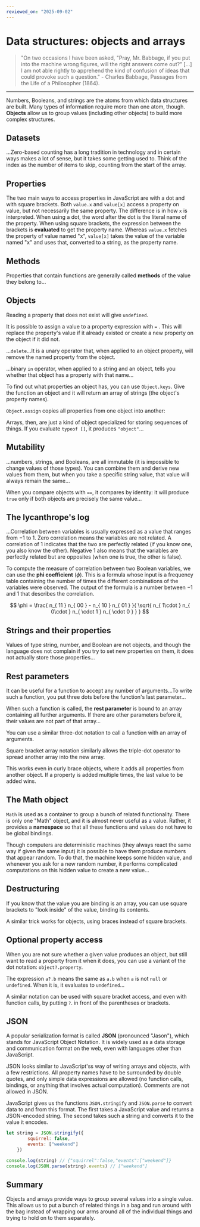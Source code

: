 ```yaml
---
reviewed_on: "2025-09-02"
---
```


# Data structures: objects and arrays

> "On two occasions I have been asked, "Pray, Mr. Babbage, if you put into the machine wrong figures, will the right answers come out?" \[...\] I am not able rightly to apprehend the kind of confusion of ideas that could provoke such a question." - Charles Babbage, Passages from the Life of a Philosopher (1864).

---

Numbers, Booleans, and strings are the atoms from which data structures are built. Many types of information require more than one atom, though. **Objects** allow us to group values (including other objects) to build more complex structures.

## Datasets

...Zero-based counting has a long tradition in technology and in certain ways makes a lot of sense, but it takes some getting used to. Think of the index as the number of items to skip, counting from the start of the array.

## Properties

The two main ways to access properties in JavaScript are with a dot and with square brackets. Both `value.x` and `value[x]` access a property on value, but not necessarily the same property. The difference is in how `x` is interpreted. When using a dot, the word after the dot is the literal name of the property. When using square brackets, the expression between the brackets is **evaluated** to get the property name. Whereas `value.x` fetches the property of value named "x", `value[x]` takes the value of the variable named "x" and uses that, converted to a string, as the property name.

## Methods

Properties that contain functions are generally called **methods** of the value they belong to...

## Objects

Reading a property that does not exist will give `undefined`.

It is possible to assign a value to a property expression with `=` . This will replace the property's value if it already existed or create a new property on the object if it did not.

...`delete`...It is a unary operator that, when applied to an object property, will remove the named property from the object.

...binary `in` operator, when applied to a string and an object, tells you whether that object has a property with that name...

To find out what properties an object has, you can use `Object.keys`. Give the function an object and it will return an array of strings (the object's property names).

`Object.assign` copies all properties from one object into another:

Arrays, then, are just a kind of object specialized for storing sequences of things. If you evaluate `typeof []`, it produces `"object"`...

## Mutability

...numbers, strings, and Booleans, are all immutable (it is impossible to change values of those types). You can combine them and derive new values from them, but when you take a specific string value, that value will always remain the same...

When you compare objects with `==`, it compares by identity: it will produce `true` only if both objects are precisely the same value...

## The lycanthrope's log

...Correlation between variables is usually expressed as a value that ranges from $-1$ to $1$. Zero correlation means the variables are not related. A correlation of $1$ indicates that the two are perfectly related (if you know one, you also know the other). Negative $1$ also means that the variables are perfectly related but are opposites (when one is true, the other is false).

To compute the measure of correlation between two Boolean variables, we can use the **phi coefficient** ($\phi$). This is a formula whose input is a frequency table containing the number of times the different combinations of the variables were observed. The output of the formula is a number between $-1$ and $1$ that describes the correlation.

$$
\phi = \frac{ n_{ 11 } n_{ 00 } - n_{ 10 } n_{ 01 } }{ \sqrt{ n_{ 1\cdot } n_{ 0\cdot } n_{ \cdot 1 } n_{ \cdot 0 } } }
$$

## Strings and their properties

Values of type string, number, and Boolean are not objects, and though the language does not complain if you try to set new properties on them, it does not actually store those properties...

## Rest parameters

It can be useful for a function to accept any number of arguments...To write such a function, you put three dots before the function's last parameter...

When such a function is called, the **rest parameter** is bound to an array containing all further arguments. If there are other parameters before it, their values are not part of that array...

You can use a similar three-dot notation to call a function with an array of arguments.

Square bracket array notation similarly allows the triple-dot operator to spread another array into the new array.

This works even in curly brace objects, where it adds all properties from another object. If a property is added multiple times, the last value to be added wins.

## The Math object

`Math` is used as a container to group a bunch of related functionality. There is only one "Math" object, and it is almost never useful as a value. Rather, it provides a **namespace** so that all these functions and values do not have to be global bindings.

Though computers are deterministic machines (they always react the same way if given the same input) it is possible to have them produce numbers that appear random. To do that, the machine keeps some hidden value, and whenever you ask for a new random number, it performs complicated computations on this hidden value to create a new value...

## Destructuring

If you know that the value you are binding is an array, you can use square brackets to "look inside" of the value, binding its contents.

A similar trick works for objects, using braces instead of square brackets.

## Optional property access

When you are not sure whether a given value produces an object, but still want to read a property from it when it does, you can use a variant of the dot notation: `object?.property`.

The expression `a?.b` means the same as `a.b` when `a` is not `null` or `undefined`. When it is, it evaluates to `undefined`...

A similar notation can be used with square bracket access, and even with function calls, by putting `?`. in front of the parentheses or brackets.

## JSON

A popular serialization format is called **JSON** (pronounced "Jason"), which stands for JavaScript Object Notation. It is widely used as a data storage and communication format on the web, even with languages other than JavaScript.

JSON looks similar to JavaScript'ss way of writing arrays and objects, with a few restrictions. All property names have to be surrounded by double quotes, and only simple data expressions are allowed (no function calls, bindings, or anything that involves actual computation). Comments are not allowed in JSON.

JavaScript gives us the functions `JSON.stringify` and `JSON.parse` to convert data to and from this format. The first takes a JavaScript value and returns a JSON-encoded string. The second takes such a string and converts it to the value it encodes.

```javascript
let string = JSON.stringify({
		squirrel: false,
		events: ["weekend"]
	})

console.log(string) // {"squirrel":false,"events":["weekend"]}
console.log(JSON.parse(string).events) // ["weekend"]
```

## Summary

Objects and arrays provide ways to group several values into a single value. This allows us to put a bunch of related things in a bag and run around with the bag instead of wrapping our arms around all of the individual things and trying to hold on to them separately.
